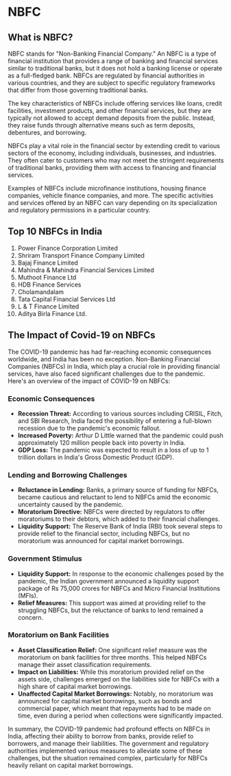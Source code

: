 # NBFC

## What is NBFC?

NBFC stands for "Non-Banking Financial Company." An NBFC is a type of financial institution that provides a range of banking and financial services similar to traditional banks, but it does not hold a banking license or operate as a full-fledged bank. NBFCs are regulated by financial authorities in various countries, and they are subject to specific regulatory frameworks that differ from those governing traditional banks.

The key characteristics of NBFCs include offering services like loans, credit facilities, investment products, and other financial services, but they are typically not allowed to accept demand deposits from the public. Instead, they raise funds through alternative means such as term deposits, debentures, and borrowing.

NBFCs play a vital role in the financial sector by extending credit to various sectors of the economy, including individuals, businesses, and industries. They often cater to customers who may not meet the stringent requirements of traditional banks, providing them with access to financing and financial services.

Examples of NBFCs include microfinance institutions, housing finance companies, vehicle finance companies, and more. The specific activities and services offered by an NBFC can vary depending on its specialization and regulatory permissions in a particular country.

## Top 10 NBFCs in India

1. Power Finance Corporation Limited
2. Shriram Transport Finance Company Limited
3. Bajaj Finance Limited
4. Mahindra & Mahindra Financial Services Limited
5. Muthoot Finance Ltd  
6. HDB Finance Services
7. Cholamandalam
8. Tata Capital Financial Services Ltd
9. L & T Finance Limited
10. Aditya Birla Finance Ltd.

## The Impact of Covid-19 on NBFCs

The COVID-19 pandemic has had far-reaching economic consequences worldwide, and India has been no exception. Non-Banking Financial Companies (NBFCs) in India, which play a crucial role in providing financial services, have also faced significant challenges due to the pandemic. Here's an overview of the impact of COVID-19 on NBFCs:

### Economic Consequences
- **Recession Threat:** According to various sources including CRISIL, Fitch, and SBI Research, India faced the possibility of entering a full-blown recession due to the pandemic's economic fallout.
- **Increased Poverty:** Arthur D Little warned that the pandemic could push approximately 120 million people back into poverty in India.
- **GDP Loss:** The pandemic was expected to result in a loss of up to 1 trillion dollars in India's Gross Domestic Product (GDP).

### Lending and Borrowing Challenges
- **Reluctance in Lending:** Banks, a primary source of funding for NBFCs, became cautious and reluctant to lend to NBFCs amid the economic uncertainty caused by the pandemic.
- **Moratorium Directive:** NBFCs were directed by regulators to offer moratoriums to their debtors, which added to their financial challenges.
- **Liquidity Support:** The Reserve Bank of India (RBI) took several steps to provide relief to the financial sector, including NBFCs, but no moratorium was announced for capital market borrowings.

### Government Stimulus
- **Liquidity Support:** In response to the economic challenges posed by the pandemic, the Indian government announced a liquidity support package of Rs 75,000 crores for NBFCs and Micro Financial Institutions (MFIs).
- **Relief Measures:** This support was aimed at providing relief to the struggling NBFCs, but the reluctance of banks to lend remained a concern.

### Moratorium on Bank Facilities
- **Asset Classification Relief:** One significant relief measure was the moratorium on bank facilities for three months. This helped NBFCs manage their asset classification requirements.
- **Impact on Liabilities:** While this moratorium provided relief on the assets side, challenges emerged on the liabilities side for NBFCs with a high share of capital market borrowings.
- **Unaffected Capital Market Borrowings:** Notably, no moratorium was announced for capital market borrowings, such as bonds and commercial paper, which meant that repayments had to be made on time, even during a period when collections were significantly impacted.

In summary, the COVID-19 pandemic had profound effects on NBFCs in India, affecting their ability to borrow from banks, provide relief to borrowers, and manage their liabilities. The government and regulatory authorities implemented various measures to alleviate some of these challenges, but the situation remained complex, particularly for NBFCs heavily reliant on capital market borrowings.
